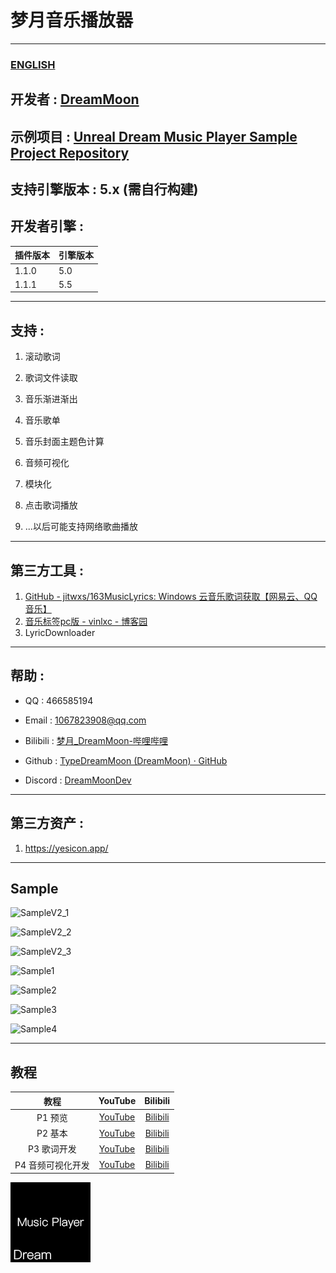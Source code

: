 # 梦月音乐播放器

---

### [ENGLISH](README.md)

## 开发者 : [DreamMoon](https://github.com/TypeDreamMoon)

## 示例项目 : [Unreal Dream Music Player Sample Project Repository](https://github.com/TypeDreamMoon/DreamMusicPlayerSample)

## 支持引擎版本 : 5.x (需自行构建)

## 开发者引擎 :

| 插件版本  | 引擎版本 |
| ----- | ---- |
| 1.1.0 | 5.0  |
| 1.1.1 | 5.5  |

---

## 支持 :

1. 滚动歌词

2. 歌词文件读取

3. 音乐渐进渐出

4. 音乐歌单

5. 音乐封面主题色计算

6. 音频可视化

7. 模块化

8. 点击歌词播放

9. ...以后可能支持网络歌曲播放

---

## 第三方工具 :

1. [GitHub - jitwxs/163MusicLyrics: Windows 云音乐歌词获取【网易云、QQ音乐】](https://github.com/jitwxs/163MusicLyrics)
2. [音乐标签pc版 - vinlxc - 博客园](https://www.cnblogs.com/vinlxc/p/11347744.html)
3. LyricDownloader

---

## 帮助 :

- QQ : 466585194

- Email : 1067823908@qq.com

- Bilibili : [梦月_DreamMoon-哔哩哔哩](https://space.bilibili.com/1115826412)

- Github : [TypeDreamMoon (DreamMoon) · GitHub](https://github.com/TypeDreamMoon)

- Discord : [DreamMoonDev](https://discord.gg/MsuXwGpp)

---

## 第三方资产 :

1. https://yesicon.app/

---

## Sample

![SampleV2_1](Images/SampleV2_1.png "SampleV2_1")

![SampleV2_2](Images/SampleV2_2.png "SampleV2_2")

![SampleV2_3](Images/SampleV2_3.png "SampleV2_3")

![Sample1](Images/Sample1.png "Sample1")

![Sample2](Images/Sample2.png "Sample2")

![Sample3](Images/Sample3.png "Sample3")

![Sample4](Images/Sample4.png "Sample4")

---

## 教程

| 教程         | YouTube                                 | Bilibili                                                                                                                      |
|:----------:|:---------------------------------------:|:-----------------------------------------------------------------------------------------------------------------------------:|
| P1 预览      | [YouTube](https://youtu.be/1s6l5LL4gdM) | [Bilibili](https://www.bilibili.com/video/BV1rk6RYPEvc/?share_source=copy_web&vd_source=a81e6aca9f64409a68ec31aa70046f0c)     |
| P2 基本      | [YouTube](https://youtu.be/sttFgOPDo1g) | [Bilibili](https://www.bilibili.com/video/BV1rk6RYPEvc/?p=2&share_source=copy_web&vd_source=a81e6aca9f64409a68ec31aa70046f0c) |
| P3 歌词开发    | [YouTube](https://youtu.be/lvammFAA8II) | [Bilibili](https://www.bilibili.com/video/BV1rk6RYPEvc/?p=3&share_source=copy_web&vd_source=a81e6aca9f64409a68ec31aa70046f0c) |
| P4 音频可视化开发 | [YouTube](https://youtu.be/7b-o5JEmOmE) | [Bilibili](https://www.bilibili.com/video/BV1rk6RYPEvc/?p=4&share_source=copy_web&vd_source=a81e6aca9f64409a68ec31aa70046f0c) |

![Icon128](Resources/Icon128.png "Icon128")
